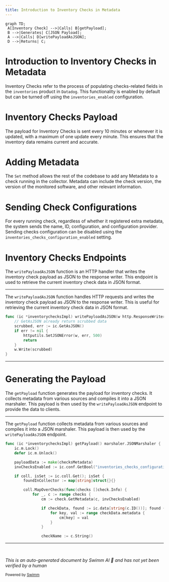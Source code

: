 ```yaml
---
title: Introduction to Inventory Checks in Metadata
---
```

```mermaid
graph TD;
 A[Inventory Check] -->|Calls| B[getPayload];
 B -->|Generates| C[JSON Payload];
 A -->|Calls| D[writePayloadAsJSON];
 D -->|Returns| C;
```

# Introduction to Inventory Checks in Metadata

Inventory Checks refer to the process of populating checks-related fields in the <SwmToken path="comp/metadata/inventorychecks/inventorychecksimpl/inventorychecks.go" pos="71:17:17" line-data="	return nil, fmt.Errorf(&quot;could not split inventories host payload any more, payload is too big for intake&quot;)">`inventories`</SwmToken> product in <SwmToken path="comp/metadata/inventorychecks/inventorychecksimpl/inventorychecks.go" pos="3:14:14" line-data="// This product includes software developed at Datadog (https://www.datadoghq.com/).">`Datadog`</SwmToken>. This functionality is enabled by default but can be turned off using the `inventories_enabled` configuration.

# Inventory Checks Payload

The payload for Inventory Checks is sent every 10 minutes or whenever it is updated, with a maximum of one update every minute. This ensures that the inventory data remains current and accurate.

# Adding Metadata

The <SwmToken path="comp/metadata/inventorychecks/inventorychecksimpl/inventorychecks.go" pos="134:5:5" line-data="		ic.sources.Set(logAgent.GetSources())">`Set`</SwmToken> method allows the rest of the codebase to add any Metadata to a check running in the collector. Metadata can include the check version, the version of the monitored software, and other relevant information.

# Sending Check Configurations

For every running check, regardless of whether it registered extra metadata, the system sends the name, ID, configuration, and configuration provider. Sending checks configuration can be disabled using the <SwmToken path="comp/metadata/inventorychecks/inventorychecksimpl/inventorychecks.go" pos="199:12:12" line-data="	invChecksEnabled := ic.conf.GetBool(&quot;inventories_checks_configuration_enabled&quot;)">`inventories_checks_configuration_enabled`</SwmToken> setting.

# Inventory Checks Endpoints

The <SwmToken path="comp/metadata/inventorychecks/inventorychecksimpl/inventorychecks.go" pos="273:9:9" line-data="func (ic *inventorychecksImpl) writePayloadAsJSON(w http.ResponseWriter, _ *http.Request) {">`writePayloadAsJSON`</SwmToken> function is an HTTP handler that writes the inventory check payload as JSON to the response writer. This endpoint is used to retrieve the current inventory check data in JSON format.

<SwmSnippet path="/comp/metadata/inventorychecks/inventorychecksimpl/inventorychecks.go" line="273">

---

The <SwmToken path="comp/metadata/inventorychecks/inventorychecksimpl/inventorychecks.go" pos="273:9:9" line-data="func (ic *inventorychecksImpl) writePayloadAsJSON(w http.ResponseWriter, _ *http.Request) {">`writePayloadAsJSON`</SwmToken> function handles HTTP requests and writes the inventory check payload as JSON to the response writer. This is useful for retrieving the current inventory check data in JSON format.

```go
func (ic *inventorychecksImpl) writePayloadAsJSON(w http.ResponseWriter, _ *http.Request) {
	// GetAsJSON already return scrubbed data
	scrubbed, err := ic.GetAsJSON()
	if err != nil {
		httputils.SetJSONError(w, err, 500)
		return
	}
	w.Write(scrubbed)
}
```

---

</SwmSnippet>

# Generating the Payload

The <SwmToken path="comp/metadata/inventorychecks/inventorychecksimpl/inventorychecks.go" pos="194:9:9" line-data="func (ic *inventorychecksImpl) getPayload() marshaler.JSONMarshaler {">`getPayload`</SwmToken> function generates the payload for inventory checks. It collects metadata from various sources and compiles it into a JSON marshaler. This payload is then used by the <SwmToken path="comp/metadata/inventorychecks/inventorychecksimpl/inventorychecks.go" pos="273:9:9" line-data="func (ic *inventorychecksImpl) writePayloadAsJSON(w http.ResponseWriter, _ *http.Request) {">`writePayloadAsJSON`</SwmToken> endpoint to provide the data to clients.

<SwmSnippet path="/comp/metadata/inventorychecks/inventorychecksimpl/inventorychecks.go" line="194">

---

The <SwmToken path="comp/metadata/inventorychecks/inventorychecksimpl/inventorychecks.go" pos="194:9:9" line-data="func (ic *inventorychecksImpl) getPayload() marshaler.JSONMarshaler {">`getPayload`</SwmToken> function collects metadata from various sources and compiles it into a JSON marshaler. This payload is then used by the <SwmToken path="comp/metadata/inventorychecks/inventorychecksimpl/inventorychecks.go" pos="273:9:9" line-data="func (ic *inventorychecksImpl) writePayloadAsJSON(w http.ResponseWriter, _ *http.Request) {">`writePayloadAsJSON`</SwmToken> endpoint.

```go
func (ic *inventorychecksImpl) getPayload() marshaler.JSONMarshaler {
	ic.m.Lock()
	defer ic.m.Unlock()

	payloadData := make(checksMetadata)
	invChecksEnabled := ic.conf.GetBool("inventories_checks_configuration_enabled")

	if coll, isSet := ic.coll.Get(); isSet {
		foundInCollector := map[string]struct{}{}

		coll.MapOverChecks(func(checks []check.Info) {
			for _, c := range checks {
				cm := check.GetMetadata(c, invChecksEnabled)

				if checkData, found := ic.data[string(c.ID())]; found {
					for key, val := range checkData.metadata {
						cm[key] = val
					}
				}

				checkName := c.String()
```

---

</SwmSnippet>

&nbsp;

*This is an auto-generated document by Swimm AI 🌊 and has not yet been verified by a human*

<SwmMeta version="3.0.0" repo-id="Z2l0aHViJTNBJTNBZGF0YWRvZy1hZ2VudCUzQSUzQVN3aW1tLURlbW8=" repo-name="datadog-agent"><sup>Powered by [Swimm](/)</sup></SwmMeta>

